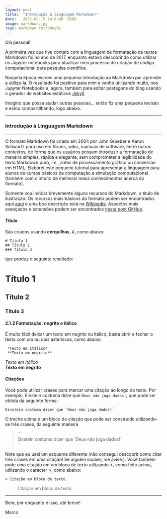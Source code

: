 ```yaml
---
layout: post
title:  "Introdução à linguagem Markdown!"
date:   2021-02-19 14:0:00 -0300
image: markdown.jpg
tags: markdown introdução
---
```


Olá pessoal! 

A primeira vez que tive contato com a linguagem de formatação de textos Markdown foi no ano de 2017, enquanto estava
descobrindo como utilizar os Jupyter notebooks para atualizar meu processo de criação de código computacional para 
pesquisa científica. 

Naquela época escrevi uma pequena introdução ao Markdown par aprender a utiliza-la. 
O resultado foi positivo para mim e venho utilizando muito, nos Jupyter Notebooks e, agora, 
também para editar postagens do blog usando o gerador de websites estáticos [Jekyll][jekyll-website].

Imagino que possa ajudar outras pessoas... então fiz uma pequena revisão e estou compartilhando, logo abaixo.

---
### Introdução à Linguagem Markdown
---

O formato Markdown foi criado em 2004 por John Grueber e Aaron Schwartz para uso em fóruns, wikis, manuais de software, entre outros contextos, de forma que os usuários possam introduzir a formatação de maneira simples, rápida e elegante, sem comprometer a legibilidade do texto Markdown puro, *i.e.*, antes de processamento gráfico ou conversão em HTML. Elaborei este pequeno tutorial para apresentar a linguagem para alunos de cursos básicos de computação e simulação computacional (também com o intuito de melhorar meus conhecimentos acerca do formato).

Somente vou indicar brevemente alguns recursos do Markdown, a título de ilustração. Os recursos mais básicos do formato podem ser encontrados aqui
[aqui](https://github.com/adam-p/markdown-here/wiki/Markdown-Cheatsheet#lines) e uma boa descrição está na [Wikipedia](https://en.wikipedia.org/wiki/Markdown). Aspectos mais avançados e extensões podem ser encontrados [neste post GitHub](https://github.com/mundimark/awesome-markdown).

#### Título

 São criados usando **cerquilhas**, \#, como abaixo: 
```
# Título 1
## Título 2
### Título 3
```
que produz o seguinte resultado:

# Título 1
## Título 2
### Título 3

#### 2.1.2 Formatação: negrito e itálico

É muito fácil deixar um texto em negrito ou itálico, basta abrir e fechar o texto com um ou dois asteriscos, como abaixo:

```
 *Texto em Itálico* 
 **Texto em negrito**
```

*Texto em Itálico*  
**Texto em negrito**


#### Citações
 
Você pode utilizar crases para marcar uma citação ao longo do texto. Por exemplo, Einstein costuma dizer que `Deus não joga dados!`, que pode ser obtida da seguinte forma:

```
Einstein costuma dizer que `Deus não joga dados!`
```

O trecho acima é um bloco de citação que pode ser construído utilizando-se três crases, da seguinte maneira

>\`\`\`   
> Einstein costuma dizer que \`Deus não joga dados!\`       
>\`\`\`     

Note que eu usei um esquema diferente (não consegui descobrir como citar três crases em uma citação! Se alguém souber, me avise.). Você também pode  uma citação em um bloco de texto utilizando \>, como feito acima, utilizando o caracter \>, como abaixo:

`> Citação em bloco de texto.`

> Citação em bloco de texto.

---

Bem, por enquanto é isso, até breve!

Marco

[jekyll-website]:https://jekyllrb.com/